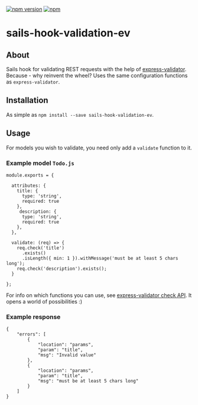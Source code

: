 [![npm version](https://badge.fury.io/js/sails-hook-validation-ev.svg)](https://badge.fury.io/js/sails-hook-validation-ev)
[![npm](https://img.shields.io/npm/dt/sails-hook-validation-ev.svg)]()

# sails-hook-validation-ev

## About

Sails hook for validating REST requests with the help of [express-validator](). Because - why reinvent the wheel? Uses the same configuration functions as `express-validator`.

## Installation

As simple as `npm install --save sails-hook-validation-ev`.

## Usage

For models you wish to validate, you need only add a `validate` function to it.

### Example model `Todo.js`

    module.exports = {

      attributes: {
        title: {    
          type: 'string',   
          required: true    
        },  
         description: { 
          type: 'string',   
          required: true    
        },
      },

      validate: (req) => {
        req.check('title')
          .exists()
          .isLength({ min: 1 }).withMessage('must be at least 5 chars long');
        req.check('description').exists();
      }

    };

For info on which functions you can use, see [express-validator check API](https://express-validator.github.io/docs/check-api.html). It opens a world of possibilities :)

### Example response

    {
        "errors": [
            {
                "location": "params",
                "param": "title",
                "msg": "Invalid value"
            },
            {
                "location": "params",
                "param": "title",
                "msg": "must be at least 5 chars long"
            }
        ]
    }
